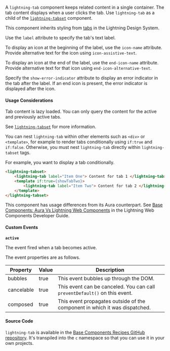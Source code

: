 A `lightning-tab` component keeps related content in a single container. The tab content
displays when a user clicks the tab. Use `lightning-tab`
as a child of the [`lightning-tabset`](bundle/lightning-tabset/documentation) component.

This component inherits styling from
[tabs](https://www.lightningdesignsystem.com/components/tabs/) in the
Lightning Design System.

Use the `label` attribute to specify the tab's text label.

To display an icon at the beginning of the label, use the `icon-name` attribute. Provide alternative text for the icon using `icon-assistive-text`.

To display an icon at the end of the label, use the `end-icon-name` attribute. Provide alternative text for that icon using `end-icon-alternative-text`.

Specify the `show-error-indicator` attribute to display an error indicator in the tab after the label. If an end icon is present, the error indicator is displayed after the icon.

#### Usage Considerations

Tab content is lazy loaded. You can only query the content for the active and previously active tabs.

See [`lightning-tabset`](bundle/lightning-tabset/documentation) for more
information.

You can nest `lightning-tab` within other elements such as `<div>` or `<template>`, for example to render tabs conditionally using `if:true` and `if:false`. Otherwise, you must nest
`lightning-tab` directly within `lightning-tabset` tags.

For example, you want to display a tab conditionally.

```html
<lightning-tabset>
    <lightning-tab label="Item One"> Content for tab 1 </lightning-tab>
    <template if:true={showTabTwo}>
        <lightning-tab label="Item Two"> Content for tab 2 </lightning-tab>
    </template>
</lightning-tabset>
```

This component has usage differences from its Aura counterpart. See [Base Components: Aura Vs Lightning Web Components](https://developer.salesforce.com/docs/platform/lwc/guide/migrate-map-aura-lwc-components) in the Lightning Web Components Developer Guide.

#### Custom Events

**`active`**

The event fired when a tab becomes active.

The event properties are as follows.

| Property   | Value | Description                                                                |
| ---------- | ----- | -------------------------------------------------------------------------- |
| bubbles    | true  | This event bubbles up through the DOM.                                     |
| cancelable | true  | This event can be canceled. You can call `preventDefault()` on this event. |
| composed   | true  | This event propagates outside of the component in which it was dispatched. |

#### Source Code

`lightning-tab` is available in the [Base Components Recipes GitHub repository](https://github.com/salesforce/base-components-recipes#documentation). It's transpiled into the `c` namespace so that you can use it in your own projects.

